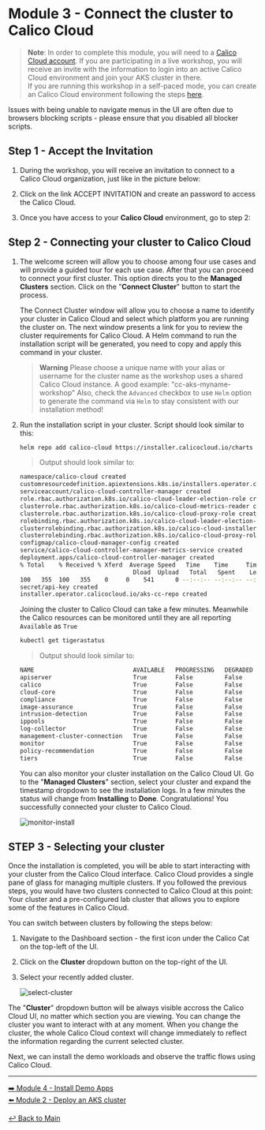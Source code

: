 # Module 3 - Connect the cluster to Calico Cloud

> **Note**: In order to complete this module, you will need to a [Calico Cloud account](https://www.calicocloud.io/). If you are participating in a live workshop, you will receive an invite with the information to login into an active Calico Cloud environment and join your AKS cluster in there.  
If you are running this workshop in a self-paced mode, you can create an Calico Cloud environment following the steps [here](submodule-3.1-create-calicloud.md).  

Issues with being unable to navigate menus in the UI are often due to browsers blocking scripts - please ensure that you disabled all blocker scripts.

## Step 1 - Accept the Invitation

1. During the workshop, you will receive an invitation to connect to a Calico Cloud organization, just like in the picture below:

2. Click on the link ACCEPT INVITATION and create an password to access the Calico Cloud.

3. Once you have access to your **Calico Cloud** environment, go to step 2:

## Step 2 - Connecting your cluster to Calico Cloud

1. The welcome screen will allow you to choose among four use cases and will provide a guided tour for each use case. After that you can proceed to connect your first cluster. This option directs you to the **Managed Clusters** section. Click on the "**Connect Cluster**" button to start the process.

   The Connect Cluster window will allow you to choose a name to identify your cluster in Calico Cloud and select which platform you are running the cluster on. The next window presents a link for you to review the cluster requirements for Calico Cloud. A Helm command to run the installation script will be generated, you need to copy and apply this command in your cluster.

   > **Warning**
   > Please choose a unique name with your alias or username for the cluster name as the workshop uses a shared Calico Cloud instance.
   > A good example: "cc-aks-myname-workshop"
   > Also, check the `Advanced` checkbox to use `Helm` option to generate the command via `Helm` to stay consistent with our installation method!

2. Run the installation script in your cluster. Script should look similar to this:

    ```bash
   helm repo add calico-cloud https://installer.calicocloud.io/charts --force-update && helm upgrade --install calico-cloud-crds calico-cloud/calico-cloud-crds --namespace calico-cloud --create-namespace && helm upgrade --install calico-cloud calico-cloud/calico-cloud --namespace calico-cloud --set apiKey=blahblahblah --set installer.clusterName=myname-cc-aks-ebpf --set installer.calicoCloudVersion=v20.3.0
    ```

    > Output should look similar to:

    ```bash
    namespace/calico-cloud created
    customresourcedefinition.apiextensions.k8s.io/installers.operator.calicocloud.io created
    serviceaccount/calico-cloud-controller-manager created
    role.rbac.authorization.k8s.io/calico-cloud-leader-election-role created
    clusterrole.rbac.authorization.k8s.io/calico-cloud-metrics-reader created
    clusterrole.rbac.authorization.k8s.io/calico-cloud-proxy-role created
    rolebinding.rbac.authorization.k8s.io/calico-cloud-leader-election-rolebinding created
    clusterrolebinding.rbac.authorization.k8s.io/calico-cloud-installer-rbac created
    clusterrolebinding.rbac.authorization.k8s.io/calico-cloud-proxy-rolebinding created
    configmap/calico-cloud-manager-config created
    service/calico-cloud-controller-manager-metrics-service created
    deployment.apps/calico-cloud-controller-manager created
    % Total    % Received % Xferd  Average Speed   Time    Time     Time  Current
                                    Dload  Upload   Total   Spent    Left  Speed
    100   355  100   355    0     0    541      0 --:--:-- --:--:-- --:--:--   541
    secret/api-key created
    installer.operator.calicocloud.io/aks-cc-repo created
    ```

    Joining the cluster to Calico Cloud can take a few minutes. Meanwhile the Calico resources can be monitored until they are all reporting `Available` as `True`

    ```bash
    kubectl get tigerastatus                                                                                                                    
    ```

    > Output should look similar to:

    ```bash
    NAME                            AVAILABLE   PROGRESSING   DEGRADED   SINCE
   apiserver                       True        False         False      88m
   calico                          True        False         False      62m
   cloud-core                      True        False         False      5h52m
   compliance                      True        False         False      63m
   image-assurance                 True        False         False      3h17m
   intrusion-detection             True        False         False      92m
   ippools                         True        False         False      93m
   log-collector                   True        False         False      62m
   management-cluster-connection   True        False         False      92m
   monitor                         True        False         False      75m
   policy-recommendation           True        False         False      93m
   tiers                           True        False         False      93m
    ```

    You can also monitor your cluster installation on the Calico Cloud UI. Go to the "**Managed Clusters**" section, select your cluster and expand the timestamp dropdown to see the installation logs.
    In a few minutes the status will change from **Installing** to **Done**. Congratulations! You successfully connected your cluster to Calico Cloud.

    ![monitor-install](https://github.com/tigera-solutions/cc-aks-shift-left-workshop/assets/117195889/978cb58e-85b6-43b0-a32e-90850684e78f)

## STEP 3 - Selecting your cluster

Once the installation is completed, you will be able to start interacting with your cluster from the Calico Cloud interface. Calico Cloud provides a single pane of glass for managing multiple clusters. If you followed the previous steps, you would have two clusters connected to Calico Cloud at this point: Your cluster and a pre-configured lab cluster that allows you to explore some of the features in Calico Cloud.

You can switch between clusters by following the steps below:

1. Navigate to the Dashboard section - the first icon under the Calico Cat on the top-left of the UI.

2. Click on the **Cluster** dropdown button on the top-right of the UI.

3. Select your recently added cluster.

   ![select-cluster](https://github.com/tigera-solutions/cc-aks-shift-left-workshop/assets/117195889/4b6b5957-bf7c-4373-aa04-2d38f1eb2601)

The "**Cluster**" dropdown button will be always visible accross the Calico Cloud UI, no matter which section you are viewing. You can change the cluster you want to interact with at any moment.
When you change the cluster, the whole Calico Cloud context will change immediately to reflect the information regarding the current selected cluster.

Next, we can install the demo workloads and observe the traffic flows using Calico Cloud.

---

[:arrow_right: Module 4 - Install Demo Apps](module-4-install-demo-apps.md)  
[:arrow_left: Module 2 - Deploy an AKS cluster](module-2-deploy-aks.md)

[:leftwards_arrow_with_hook: Back to Main](../README.md)  
